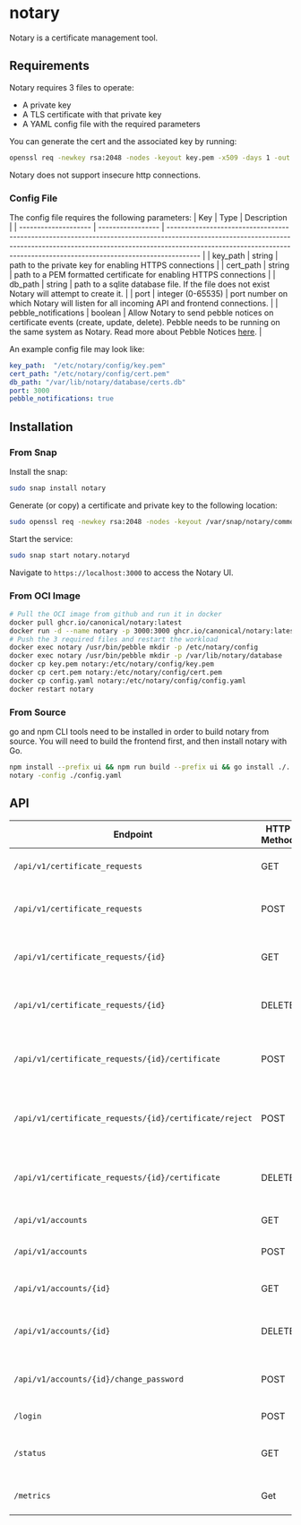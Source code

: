 # notary

Notary is a certificate management tool.

## Requirements

Notary requires 3 files to operate:
* A private key
* A TLS certificate with that private key
* A YAML config file with the required parameters

You can generate the cert and the associated key by running:
```bash
openssl req -newkey rsa:2048 -nodes -keyout key.pem -x509 -days 1 -out cert.pem -subj "/CN=example.com"
```

Notary does not support insecure http connections.

### Config File
The config file requires the following parameters:
| Key                  | Type              | Description                                                                                                                                                                                                                                         |
| -------------------- | ----------------- | --------------------------------------------------------------------------------------------------------------------------------------------------------------------------------------------------------------------------------------------------- |
| key_path             | string            | path to the private key for enabling HTTPS connections                                                                                                                                                                                              |
| cert_path            | string            | path to a PEM formatted certificate for enabling HTTPS connections                                                                                                                                                                                  |
| db_path              | string            | path to a sqlite database file. If the file does not exist Notary will attempt to create it.                                                                                                                                                        |
| port                 | integer (0-65535) | port number on which Notary will listen for all incoming API and frontend connections.                                                                                                                                                              |
| pebble_notifications | boolean           | Allow Notary to send pebble notices on certificate events (create, update, delete). Pebble needs to be running on the same system as Notary. Read more about Pebble Notices [here](https://github.com/canonical/pebble?tab=readme-ov-file#notices). |

An example config file may look like:

```yaml
key_path:  "/etc/notary/config/key.pem"
cert_path: "/etc/notary/config/cert.pem"
db_path: "/var/lib/notary/database/certs.db"
port: 3000
pebble_notifications: true
```

## Installation

### From Snap

Install the snap:
```bash
sudo snap install notary
```

Generate (or copy) a certificate and private key to the following location:
```bash
sudo openssl req -newkey rsa:2048 -nodes -keyout /var/snap/notary/common/key.pem -x509 -days 1 -out /var/snap/notary/common/cert.pem -subj "/CN=example.com"
```

Start the service:
```bash
sudo snap start notary.notaryd
```

Navigate to `https://localhost:3000` to access the Notary UI.

### From OCI Image

```bash
# Pull the OCI image from github and run it in docker
docker pull ghcr.io/canonical/notary:latest
docker run -d --name notary -p 3000:3000 ghcr.io/canonical/notary:latest
# Push the 3 required files and restart the workload
docker exec notary /usr/bin/pebble mkdir -p /etc/notary/config
docker exec notary /usr/bin/pebble mkdir -p /var/lib/notary/database
docker cp key.pem notary:/etc/notary/config/key.pem
docker cp cert.pem notary:/etc/notary/config/cert.pem
docker cp config.yaml notary:/etc/notary/config/config.yaml
docker restart notary
```

### From Source

go and npm CLI tools need to be installed in order to build notary from source.
You will need to build the frontend first, and then install notary with Go.

```bash
npm install --prefix ui && npm run build --prefix ui && go install ./...
notary -config ./config.yaml
```

## API

| Endpoint                                               | HTTP Method | Description                                    | Parameters         |
| ------------------------------------------------------ | ----------- | ---------------------------------------------- | ------------------ |
| `/api/v1/certificate_requests`                         | GET         | Get all blog certificate requests              |                    |
| `/api/v1/certificate_requests`                         | POST        | Create a new certificate request               | csr                |
| `/api/v1/certificate_requests/{id}`                    | GET         | Get a certificate request by id                |                    |
| `/api/v1/certificate_requests/{id}`                    | DELETE      | Delete a certificate request by id             |                    |
| `/api/v1/certificate_requests/{id}/certificate`        | POST        | Create a certificate for a certificate request |                    |
| `/api/v1/certificate_requests/{id}/certificate/reject` | POST        | Reject a certificate for a certificate request |                    |
| `/api/v1/certificate_requests/{id}/certificate`        | DELETE      | Delete a certificate for a certificate request |                    |
| `/api/v1/accounts`                                     | GET         | Get all user accounts                          |                    |
| `/api/v1/accounts`                                     | POST        | Create a new user account                      | username, password |
| `/api/v1/accounts/{id}`                                | GET         | Get a user account by id                       |                    |
| `/api/v1/accounts/{id}`                                | DELETE      | Delete a user account by id                    |                    |
| `/api/v1/accounts/{id}/change_password`                | POST        | Change a user account's password               | password           |
| `/login`                                               | POST        | Login to the Notary UI                         | username, password |
| `/status`                                              | GET         | Get the status of the Notary service           |                    |
| `/metrics`                                             | Get         | Get Prometheus metrics                         |                    |
